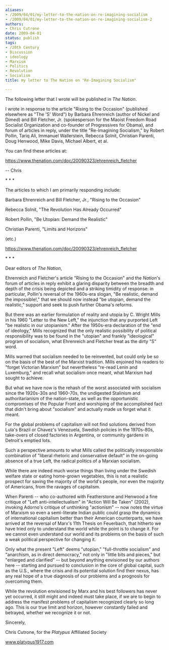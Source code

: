 ```yaml
---
aliases:
- /2009/04/01/my-letter-to-the-nation-on-re-imagining-socialism
- /2009/04/01/my-letter-to-the-nation-on-re-imagining-socialism-2
authors:
- Chris Cutrone
date: 2009-04-01
status: publish
tags:
- /20th Century
- Discussion
- ideology
- Marxism
- Politics
- Revolution
- Socialism
title: my letter to The Nation on "Re-Imagining Socialism"

---
```


The following letter that I wrote will be published in *The Nation*.

I wrote in response to the article "Rising to the Occasion" (published elsewhere as "The 'S' Word") by Barbara Ehrenreich (author of Nickel and Dimed) and Bill Fletcher, Jr. (spokesperson for the Maoist Freedom Road Socialist Organization and co-founder of Progressives for Obama), and forum of articles in reply, under the title "Re-Imagining Socialism," by Robert Pollin, Tariq Ali, Immanuel Wallerstein, Rebecca Solnit, Christian Parenti, Doug Henwood, Mike Davis, Michael Albert, et al.

You can find these articles at:

<https://www.thenation.com/doc/20090323/ehrenreich_fletcher>

-- Chris

\* \* \*

The articles to which I am primarily responding include:

Barbara Ehrenreich and Bill Fletcher, Jr., "Rising to the Occasion"

Rebecca Solnit, "The Revolution Has Already Occurred"

Robert Pollin, "Be Utopian: Demand the Realistic"

Christian Parenti, "Limits and Horizons"

(etc.)

<https://www.thenation.com/doc/20090323/ehrenreich_fletcher>

\* \* \*

Dear editors of *The Nation*,

Ehrenreich and Fletcher's article "Rising to the Occasion" and the *Nation*'s forum of articles in reply exhibit a glaring disparity between the breadth and depth of the crisis being depicted and a striking timidity of response: in particular, Pollin's reversal of the 1960s-era slogan, "Be realistic, demand the impossible!," that we should now instead "be utopian, demand the realistic," support and seek to push further Obama's reforms.

But there was an earlier formulation of reality and utopia by C. Wright Mills in his 1960 "Letter to the New Left," the injunction that any purported Left "be realistic in our utopianism." After the 1950s-era declaration of the "end of ideology," Mills recognized that the only realistic possibility of political responsibility was to be found in the "utopian" and frankly "ideological" program of socialism, what Ehrenreich and Fletcher treat as the dirty "S" word.

Mills warned that socialism needed to be reinvented, but could only be so on the basis of the best of the Marxist tradition. Mills enjoined his readers to "forget Victorian Marxism" but nevertheless "re-read Lenin and Luxemburg," and recall what socialism once meant, what Marxism had sought to achieve.

But what we have now is the rehash of the worst associated with socialism since the 1920s-30s and 1960-70s, the undigested Stalinism and authoritarianism of the nation-state, as well as the opportunistic compromises of the Popular Front and worshiping of the accomplished fact that didn't bring about "socialism" and actually made us forget what it meant.

For the global problems of capitalism will not find solutions derived from Lula's Brazil or Chavez's Venezuela, Swedish policies in the 1970s-80s, take-overs of closed factories in Argentina, or community gardens in Detroit's emptied lots.

Such a perspective amounts to what Mills called the politically irresponsible combination of "liberal rhetoric and conservative default" in the on-going absence of a true Left, the radical politics of a Marxian socialism.

While there are indeed much worse things than living under the Swedish welfare state or eating home-grown vegetables, this is not a realistic prospect for saving the majority of the world's people, nor even the majority of Americans, from the ravages of capitalism.

When Parenti -- who co-authored with Featherstone and Henwood a fine critique of "Left anti-intellectualism" in "Action Will Be Taken" (2002), invoking Adorno's critique of unthinking "actionism" -- now notes the virtue of Marxism so even a semi-literate Indian public could grasp the dynamics of international capitalism better than their American counterparts, we have arrived at the reversal of Marx's 11th Thesis on Feuerbach, that hitherto we have tried only to understand the world while the point is to change it. For we cannot even understand our world and its problems on the basis of such a weak political perspective for changing it.

Only what the present "Left" deems "utopian," "full-throttle socialism" and "anarchism, as in direct democracy," not only in "little bits and pieces," but "enlarged and clarified" -- but beyond anything envisioned by our authors here -- starting and pursued to conclusion in the core of global capital, such as the U.S., where the crisis and its potential solution find their nexus, has any real hope of a true diagnosis of our problems and a prognosis for overcoming them.

While the revolution envisioned by Marx and his best followers has never yet occurred, it still might and indeed must take place, if we are to begin to address the manifest problems of capitalism recognized clearly so long ago. This is our true limit and horizon, however constantly failed and betrayed, whether we recognize it or not.

Sincerely,

Chris Cutrone, for the *Platypus* Affiliated Society

www.platypus1917.com
